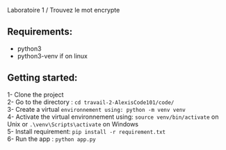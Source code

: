 Laboratoire 1 / Trouvez le mot encrypte   

Requirements:
---

- python3  
- python3-venv if on linux  

Getting started:
---

1- Clone the project  
2- Go to the directory : `cd travail-2-AlexisCode101/code/`  
3- Create a virtual `environnement using: python -m venv venv`  
4- Activate the virtual environnement using: `source venv/bin/activate` on Unix 
or `.\venv\Scripts\activate` on Windows  
5- Install requirement: `pip install -r requirement.txt`  
6- Run the app : `python app.py`  
